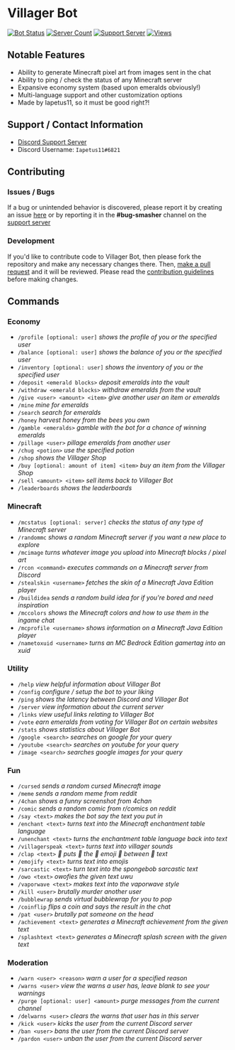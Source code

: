 # **Villager Bot**
[![Bot Status](https://top.gg/api/widget/status/639498607632056321.svg?noavatar=true)](https://top.gg/bot/639498607632056321)
[![Server Count](https://top.gg/api/widget/servers/639498607632056321.svg?noavatar=true)](https://top.gg/bot/639498607632056321)
[![Support Server](https://img.shields.io/discord/641117791272960031?color=51B780&label=Discord%20Server)](https://discord.gg/39DwwUV)
[![Views](https://api.ghprofile.me/view?username=villager-dev.villager-bot&color=51B780&label=Views&style=flat)](https://github.com/Villager-Dev/Villager-Bot)

## Notable Features
* Ability to generate Minecraft pixel art from images sent in the chat
* Ability to ping / check the status of any Minecraft server
* Expansive economy system (based upon emeralds obviously!)
* Multi-language support and other customization options
* Made by Iapetus11, so it must be good right?!

## Support / Contact Information
* [Discord Support Server](https://discord.gg/39DwwUV)
* Discord Username: `Iapetus11#6821`

## Contributing
### Issues / Bugs
If a bug or unintended behavior is discovered, please report it by creating an issue [here](https://github.com/Villager-Dev/Villager-Bot/issues) or by reporting it in the **#bug-smasher** channel on the [support server](https://discord.gg/39DwwUV)

### Development
If you'd like to contribute code to Villager Bot, then please fork the repository and make any necessary changes there. Then, [make a pull request](https://github.com/Villager-Dev/Villager-Bot/pulls) and it will be reviewed. Please read the [contribution guidelines](https://github.com/Villager-Dev/Villager-Bot/blob/master/CONTRIBUTING.md) before making changes.

## Commands
### Economy
* `/profile [optional: user]` *shows the profile of you or the specified user*
* `/balance [optional: user]` *shows the balance of you or the specified user*
* `/inventory [optional: user]` *shows the inventory of you or the specified user*
* `/deposit <emerald blocks>` *deposit emeralds into the vault*
* `/withdraw <emerald blocks>` *withdraw emeralds from the vault*
* `/give <user> <amount> <item>` *give another user an item or emeralds*
* `/mine` *mine for emeralds*
* `/search` *search for emeralds*
* `/honey` *harvest honey from the bees you own*
* `/gamble <emeralds>` *gamble with the bot for a chance of winning emeralds*
* `/pillage <user>` *pillage emeralds from another user*
* `/chug <potion>` *use the specified potion*
* `/shop` *shows the Villager Shop*
* `/buy [optional: amount of item] <item>` *buy an item from the Villager Shop*
* `/sell <amount> <item>` *sell items back to Villager Bot*
* `/leaderboards` *shows the leaderboards*

### Minecraft
* `/mcstatus [optional: server]` *checks the status of any type of Minecraft server*
* `/randommc` *shows a random Minecraft server if you want a new place to explore*
* `/mcimage` *turns whatever image you upload into Minecraft blocks / pixel art*
* `/rcon <command>` *executes commands on a Minecraft server from Discord*
* `/stealskin <username>` *fetches the skin of a Minecraft Java Edition player*
* `/buildidea` *sends a random build idea for if you're bored and need inspiration*
* `/mccolors` *shows the Minecraft colors and how to use them in the ingame chat*
* `/mcprofile <username>` *shows information on a Minecraft Java Edition player*
* `/nametoxuid <username>` *turns an MC Bedrock Edition gamertag into an xuid*

### Utility
* `/help` *view helpful information about Villager Bot*
* `/config` *configure / setup the bot to your liking*
* `/ping` *shows the latency between Discord and Villager Bot*
* `/server` *view information about the current server*
* `/links` *view useful links relating to Villager Bot*
* `/vote` *earn emeralds from voting for Villager Bot on certain websites*
* `/stats` *shows statistics about Villager Bot*
* `/google <search>` *searches on google for your query*
* `/youtube <search>` *searches on youtube for your query*
* `/image <search>` *searches google images for your query*

### Fun
* `/cursed` *sends a random cursed Minecraft image*
* `/meme` *sends a random meme from reddit*
* `/4chan` *shows a funny screenshot from 4chan*
* `/comic` *sends a random comic from r/comics on reddit*
* `/say <text>` *makes the bot say the text you put in*
* `/enchant <text>` *turns text into the Minecraft enchantment table language*
* `/unenchant <text>` *turns the enchantment table language back into text*
* `/villagerspeak <text>` *turns text into villager sounds*
* `/clap <text>` *:clap: puts :clap: the :clap: emoji :clap: between :clap: text*
* `/emojify <text>` *turns text into emojis*
* `/sarcastic <text>` *turn text into the spongebob sarcastic text*
* `/owo <text>` *owofies the given text uwu*
* `/vaporwave <text>` *makes text into the vaporwave style*
* `/kill <user>` *brutally murder another user*
* `/bubblewrap` *sends virtual bubblewrap for you to pop*
* `/coinflip` *flips a coin and says the result in the chat*
* `/pat <user>` *brutally pat someone on the head*
* `/achievement <text>` *generates a Minecraft achievement from the given text*
* `/splashtext <text>` *generates a Minecraft splash screen with the given text*

### Moderation
* `/warn <user> <reason>` *warn a user for a specified reason*
* `/warns <user>` *view the warns a user has, leave blank to see your warnings*
* `/purge [optional: user] <amount>` *purge messages from the current channel*
* `/delwarns <user>` *clears the warns that user has in this server*
* `/kick <user>` *kicks the user from the current Discord server*
* `/ban <user>` *bans the user from the current Discord server*
* `/pardon <user>` *unban the user from the current Discord server*
